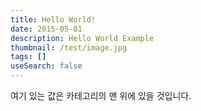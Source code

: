 ```yaml
---
title: Hello World!
date: 2015-05-01
description: Hello World Example
thumbnail: /test/image.jpg
tags: []
useSearch: false
---
```


여기 있는 값은 카테고리의 맨 위에 있을 것입니다.